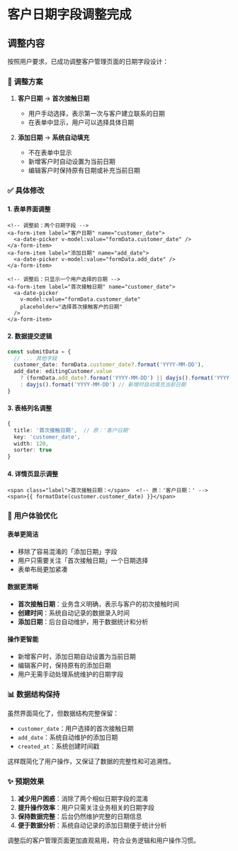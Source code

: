 # 客户日期字段调整完成

## 调整内容

按照用户要求，已成功调整客户管理页面的日期字段设计：

### 🎯 **调整方案**

1. **客户日期** → **首次接触日期**
   - 用户手动选择，表示第一次与客户建立联系的日期
   - 在表单中显示，用户可以选择具体日期

2. **添加日期** → **系统自动填充**
   - 不在表单中显示
   - 新增客户时自动设置为当前日期
   - 编辑客户时保持原有日期或补充当前日期

### ✅ **具体修改**

#### 1. 表单界面调整
```vue
<!-- 调整前：两个日期字段 -->
<a-form-item label="客户日期" name="customer_date">
  <a-date-picker v-model:value="formData.customer_date" />
</a-form-item>
<a-form-item label="添加日期" name="add_date">  
  <a-date-picker v-model:value="formData.add_date" />
</a-form-item>

<!-- 调整后：只显示一个用户选择的日期 -->
<a-form-item label="首次接触日期" name="customer_date">
  <a-date-picker 
    v-model:value="formData.customer_date" 
    placeholder="选择首次接触客户的日期"
  />
</a-form-item>
```

#### 2. 数据提交逻辑
```typescript
const submitData = {
  // ... 其他字段
  customer_date: formData.customer_date?.format('YYYY-MM-DD'),
  add_date: editingCustomer.value 
    ? (formData.add_date?.format('YYYY-MM-DD') || dayjs().format('YYYY-MM-DD'))
    : dayjs().format('YYYY-MM-DD') // 新增时自动填充当前日期
}
```

#### 3. 表格列名调整
```typescript
{
  title: '首次接触日期',  // 原：'客户日期'
  key: 'customer_date',
  width: 120,
  sorter: true
}
```

#### 4. 详情页显示调整
```vue
<span class="label">首次接触日期：</span>  <!-- 原：'客户日期：' -->
<span>{{ formatDate(customer.customer_date) }}</span>
```

### 🎨 **用户体验优化**

#### **表单更简洁**
- 移除了容易混淆的「添加日期」字段
- 用户只需要关注「首次接触日期」一个日期选择
- 表单布局更加紧凑

#### **数据更清晰**
- **首次接触日期**：业务含义明确，表示与客户的初次接触时间
- **创建时间**：系统自动记录的数据录入时间
- **添加日期**：后台自动维护，用于数据统计和分析

#### **操作更智能**
- 新增客户时，添加日期自动设置为当前日期
- 编辑客户时，保持原有的添加日期
- 用户无需手动处理系统维护的日期字段

### 📊 **数据结构保持**

虽然界面简化了，但数据结构完整保留：
- `customer_date`：用户选择的首次接触日期
- `add_date`：系统自动维护的添加日期
- `created_at`：系统创建时间戳

这样既简化了用户操作，又保证了数据的完整性和可追溯性。

### ✨ **预期效果**

1. **减少用户困惑**：消除了两个相似日期字段的混淆
2. **提升操作效率**：用户只需关注业务相关的日期字段
3. **保持数据完整**：后台仍然维护完整的日期信息
4. **便于数据分析**：系统自动记录的添加日期便于统计分析

调整后的客户管理页面更加直观易用，符合业务逻辑和用户操作习惯。